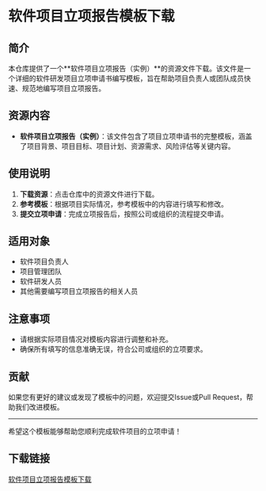 # 软件项目立项报告模板下载

## 简介

本仓库提供了一个**软件项目立项报告（实例）**的资源文件下载。该文件是一个详细的软件研发项目立项申请书编写模板，旨在帮助项目负责人或团队成员快速、规范地编写项目立项报告。

## 资源内容

- **软件项目立项报告（实例）**：该文件包含了项目立项申请书的完整模板，涵盖了项目背景、项目目标、项目计划、资源需求、风险评估等关键内容。

## 使用说明

1. **下载资源**：点击仓库中的资源文件进行下载。
2. **参考模板**：根据项目实际情况，参考模板中的内容进行填写和修改。
3. **提交立项申请**：完成立项报告后，按照公司或组织的流程提交申请。

## 适用对象

- 软件项目负责人
- 项目管理团队
- 软件研发人员
- 其他需要编写项目立项报告的相关人员

## 注意事项

- 请根据实际项目情况对模板内容进行调整和补充。
- 确保所有填写的信息准确无误，符合公司或组织的立项要求。

## 贡献

如果您有更好的建议或发现了模板中的问题，欢迎提交Issue或Pull Request，帮助我们改进模板。

---

希望这个模板能够帮助您顺利完成软件项目的立项申请！

## 下载链接

[软件项目立项报告模板下载](https://pan.quark.cn/s/fa9c353ae1f3)